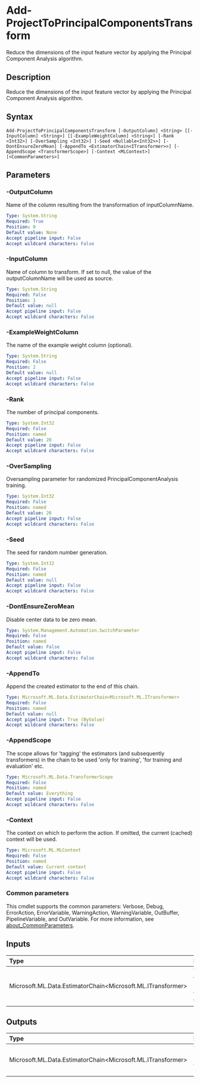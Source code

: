 # Add-ProjectToPrincipalComponentsTransform

Reduce the dimensions of the input feature vector by applying the Principal Component Analysis algorithm.

## Description

Reduce the dimensions of the input feature vector by applying the Principal Component Analysis algorithm.

## Syntax

```
Add-ProjectToPrincipalComponentsTransform [-OutputColumn] <String> [[-InputColumn] <String>] [[-ExampleWeightColumn] <String>] [-Rank <Int32>] [-OverSampling <Int32>] [-Seed <Nullable<Int32>>] [-DontEnsureZeroMean] [-AppendTo <EstimatorChain<ITransformer>>] [-AppendScope <TransformerScope>] [-Context <MLContext>] [<CommonParameters>]
```

## Parameters

### -OutputColumn

Name of the column resulting from the transformation of inputColumnName.

```yaml
Type: System.String
Required: True
Position: 0
Default value: None
Accept pipeline input: False
Accept wildcard characters: False
```

### -InputColumn

Name of column to transform. If set to null, the value of the outputColumnName will be used as source.

```yaml
Type: System.String
Required: False
Position: 1
Default value: null
Accept pipeline input: False
Accept wildcard characters: False
```

### -ExampleWeightColumn

The name of the example weight column (optional).

```yaml
Type: System.String
Required: False
Position: 2
Default value: null
Accept pipeline input: False
Accept wildcard characters: False
```

### -Rank

The number of principal components.

```yaml
Type: System.Int32
Required: False
Position: named
Default value: 20
Accept pipeline input: False
Accept wildcard characters: False
```

### -OverSampling

Oversampling parameter for randomized PrincipalComponentAnalysis training.

```yaml
Type: System.Int32
Required: False
Position: named
Default value: 20
Accept pipeline input: False
Accept wildcard characters: False
```

### -Seed

The seed for random number generation.

```yaml
Type: System.Int32
Required: False
Position: named
Default value: null
Accept pipeline input: False
Accept wildcard characters: False
```

### -DontEnsureZeroMean

Disable center data to be zero mean.

```yaml
Type: System.Management.Automation.SwitchParameter
Required: False
Position: named
Default value: False
Accept pipeline input: False
Accept wildcard characters: False
```

### -AppendTo

Append the created estimator to the end of this chain.

```yaml
Type: Microsoft.ML.Data.EstimatorChain<Microsoft.ML.ITransformer>
Required: False
Position: named
Default value: null
Accept pipeline input: True (ByValue)
Accept wildcard characters: False
```

### -AppendScope

The scope allows for 'tagging' the estimators (and subsequently transformers) in the chain to be used 'only for training', 'for training and evaluation' etc.

```yaml
Type: Microsoft.ML.Data.TransformerScope
Required: False
Position: named
Default value: Everything
Accept pipeline input: False
Accept wildcard characters: False
```

### -Context

The context on which to perform the action. If omitted, the current (cached) context will be used.

```yaml
Type: Microsoft.ML.MLContext
Required: False
Position: named
Default value: Current context
Accept pipeline input: False
Accept wildcard characters: False
```

### Common parameters

This cmdlet supports the common parameters: Verbose, Debug, ErrorAction, ErrorVariable, WarningAction, WarningVariable, OutBuffer, PipelineVariable, and OutVariable. For more information, see [about_CommonParameters](https://go.microsoft.com/fwlink/?LinkID=113216).

## Inputs

| Type | Description |
|:---|:---|
| Microsoft.ML.Data.EstimatorChain<Microsoft.ML.ITransformer> | You can pipe the EstimatorChain to append to this cmdlet. |

## Outputs

| Type | Description |
|:---|:---|
| Microsoft.ML.Data.EstimatorChain<Microsoft.ML.ITransformer> | This cmdlet returns the appended EstimatorChain. |


